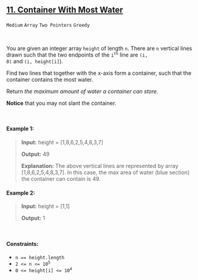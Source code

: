 ## [11. Container With Most Water](https://leetcode.com/problems/container-with-most-water)

<code>Medium</code> <code>Array</code> <code>Two Pointers</code> <code>Greedy</code>

<br>

You are given an integer array <code>height</code> of length <code>n</code>. There are <code>n</code> vertical lines drawn such that the two endpoints of the <code>i<sup>th</sup></code> line are <code>(i, 0)</code> and <code>(i, height[i]</code>).

Find two lines that together with the x-axis form a container, such that the container contains the most water.

Return *the maximum amount of water a container can store*.

__Notice__ that you may not slant the container.

<br>

#### Example 1:


> __Input:__ height = [1,8,6,2,5,4,8,3,7]
>
> __Output:__ 49
>
> __Explanation:__ The above vertical lines are represented by array [1,8,6,2,5,4,8,3,7]. In this case, the max area of water (blue section) the container can contain is 49.

#### Example 2:

> __Input:__ height = [1,1]
>
> __Output:__ 1

<br>

#### Constraints:

- <code>n == height.length</code>
- <code>2 <= n <= 10<sup>5</sup></code>
- <code>0 <= height[i] <= 10<sup>4</sup></code>
